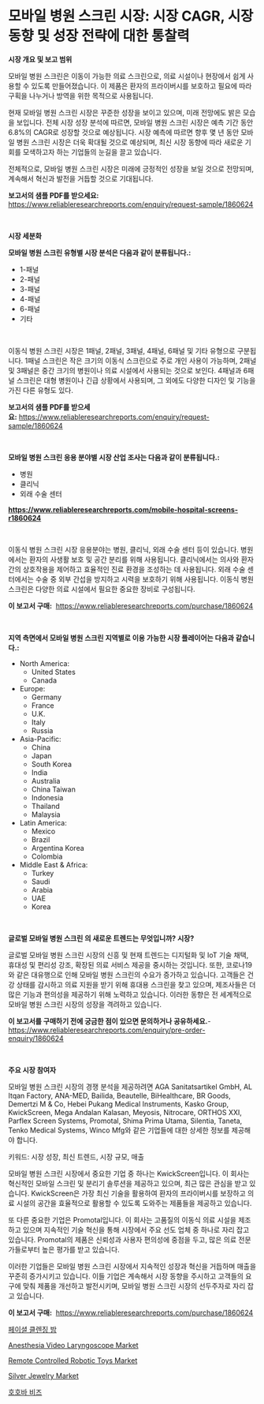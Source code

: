 <p><h1>모바일 병원 스크린 시장: 시장 CAGR, 시장 동향 및 성장 전략에 대한 통찰력</h1></p><p><strong>시장 개요 및 보고 범위</strong></p>
<p><p>모바일 병원 스크린은 이동이 가능한 의료 스크린으로, 의료 시설이나 현장에서 쉽게 사용할 수 있도록 만들어졌습니다. 이 제품은 환자의 프라이버시를 보호하고 필요에 따라 구획을 나누거나 방역을 위한 목적으로 사용됩니다. </p><p>현재 모바일 병원 스크린 시장은 꾸준한 성장을 보이고 있으며, 미래 전망에도 밝은 모습을 보입니다. 전체 시장 성장 분석에 따르면, 모바일 병원 스크린 시장은 예측 기간 동안 6.8%의 CAGR로 성장할 것으로 예상됩니다. 시장 예측에 따르면 향후 몇 년 동안 모바일 병원 스크린 시장은 더욱 확대될 것으로 예상되며, 최신 시장 동향에 따라 새로운 기회를 모색하고자 하는 기업들의 눈길을 끌고 있습니다. </p><p>전체적으로, 모바일 병원 스크린 시장은 미래에 긍정적인 성장을 보일 것으로 전망되며, 계속해서 혁신과 발전을 거듭할 것으로 기대됩니다.</p></p>
<p><strong>보고서의 샘플 PDF를 받으세요:</strong> <a href="https://www.reliableresearchreports.com/enquiry/request-sample/1860624">https://www.reliableresearchreports.com/enquiry/request-sample/1860624</a></p>
<p>&nbsp;</p>
<p><strong>시장 세분화</strong></p>
<p><strong>모바일 병원 스크린 유형별 시장 분석은 다음과 같이 분류됩니다.:</strong></p>
<p><ul><li>1-패널</li><li>2-패널</li><li>3-패널</li><li>4-패널</li><li>6-패널</li><li>기타</li></ul></p>
<p>&nbsp;</p>
<p><p>이동식 병원 스크린 시장은 1패널, 2패널, 3패널, 4패널, 6패널 및 기타 유형으로 구분됩니다. 1패널 스크린은 작은 크기의 이동식 스크린으로 주로 개인 사용이 가능하며, 2패널 및 3패널은 중간 크기의 병원이나 의료 시설에서 사용되는 것으로 보인다. 4패널과 6패널 스크린은 대형 병원이나 긴급 상황에서 사용되며, 그 외에도 다양한 디자인 및 기능을 가진 다른 유형도 있다.</p></p>
<p><strong>보고서의 샘플 PDF를 받으세요:</strong>&nbsp;<a href="https://www.reliableresearchreports.com/enquiry/request-sample/1860624">https://www.reliableresearchreports.com/enquiry/request-sample/1860624</a></p>
<p>&nbsp;</p>
<p><strong> 모바일 병원 스크린 응용 분야별 시장 산업 조사는 다음과 같이 분류됩니다.:</strong></p>
<p><ul><li>병원</li><li>클리닉</li><li>외래 수술 센터</li></ul></p>
<p><strong><a href="https://www.reliableresearchreports.com/mobile-hospital-screens-r1860624">https://www.reliableresearchreports.com/mobile-hospital-screens-r1860624</a></strong></p>
<p>&nbsp;</p>
<p><p>이동식 병원 스크린 시장 응용분야는 병원, 클리닉, 외래 수술 센터 등이 있습니다. 병원에서는 환자의 사생활 보호 및 공간 분리를 위해 사용됩니다. 클리닉에서는 의사와 환자 간의 상호작용을 제어하고 효율적인 진료 환경을 조성하는 데 사용됩니다. 외래 수술 센터에서는 수술 중 외부 간섭을 방지하고 시력을 보호하기 위해 사용됩니다. 이동식 병원 스크린은 다양한 의료 시설에서 필요한 중요한 장비로 구성됩니다.</p></p>
<p><strong>이 보고서 구매:</strong>&nbsp; <a href="https://www.reliableresearchreports.com/purchase/1860624">https://www.reliableresearchreports.com/purchase/1860624</a></p>
<p>&nbsp;</p>
<p><strong>지역 측면에서 모바일 병원 스크린 지역별로 이용 가능한 시장 플레이어는 다음과 같습니다.:</strong></p>
<p><ul>
    <li>
        North America:
        <ul>
            <li>United States</li>
            <li>Canada</li>
        </ul>
    </li>
    <li>
        Europe:
        <ul>
            <li>Germany</li>
            <li>France</li>
            <li>U.K.</li>
            <li>Italy</li>
            <li>Russia</li>
        </ul>
    </li>
    <li>
        Asia-Pacific:
        <ul>
            <li>China</li>
            <li>Japan</li>
            <li>South Korea</li>
            <li>India</li>
            <li>Australia</li>
            <li>China Taiwan</li>
            <li>Indonesia</li>
            <li>Thailand</li>
            <li>Malaysia</li>
        </ul>
    </li>
    <li>
        Latin America:
        <ul>
            <li>Mexico</li>
            <li>Brazil</li>
            <li>Argentina Korea</li>
            <li>Colombia</li>
        </ul>
    </li>
    <li>
        Middle East & Africa:
        <ul>
            <li>Turkey</li>
            <li>Saudi</li>
            <li>Arabia</li>
            <li>UAE</li>
            <li>Korea</li>
        </ul>
    </li>
    </ul></p>
<p>&nbsp;</p>
<p><strong>글로벌 모바일 병원 스크린 의 새로운 트렌드는 무엇입니까? 시장?</strong></p>
<p><p>글로벌 모바일 병원 스크린 시장의 신흥 및 현재 트렌드는 디지털화 및 IoT 기술 채택, 휴대성 및 편리성 강조, 확장된 의료 서비스 제공을 중시하는 것입니다. 또한, 코로나19와 같은 대유행으로 인해 모바일 병원 스크린의 수요가 증가하고 있습니다. 고객들은 건강 상태를 감시하고 의료 지원을 받기 위해 휴대용 스크린을 찾고 있으며, 제조사들은 더 많은 기능과 편의성을 제공하기 위해 노력하고 있습니다. 이러한 동향은 전 세계적으로 모바일 병원 스크린 시장의 성장을 격려하고 있습니다.</p></p>
<p><strong>이 보고서를 구매하기 전에 궁금한 점이 있으면 문의하거나 공유하세요.</strong>- <a href="https://www.reliableresearchreports.com/enquiry/pre-order-enquiry/1860624">https://www.reliableresearchreports.com/enquiry/pre-order-enquiry/1860624</a></p>
<p>&nbsp;</p>
<p><strong>주요 시장 참여자</strong></p>
<p><p>모바일 병원 스크린 시장의 경쟁 분석을 제공하려면 AGA Sanitatsartikel GmbH, AL Itqan Factory, ANA-MED, Bailida, Beautelle, BiHealthcare, BR Goods, Demertzi M & Co, Hebei Pukang Medical Instruments, Kasko Group, KwickScreen, Mega Andalan Kalasan, Meyosis, Nitrocare, ORTHOS XXI, Parflex Screen Systems, Promotal, Shima Prima Utama, Silentia, Taneta, Tenko Medical Systems, Winco Mfg와 같은 기업들에 대한 상세한 정보를 제공해야 합니다.</p><p>키워드: 시장 성장, 최신 트렌드, 시장 규모, 매출</p><p>모바일 병원 스크린 시장에서 중요한 기업 중 하나는 KwickScreen입니다. 이 회사는 혁신적인 모바일 스크린 및 분리기 솔루션을 제공하고 있으며, 최근 많은 관심을 받고 있습니다. KwickScreen은 가장 최신 기술을 활용하여 환자의 프라이버시를 보장하고 의료 시설의 공간을 효율적으로 활용할 수 있도록 도와주는 제품들을 제공하고 있습니다.</p><p>또 다른 중요한 기업은 Promotal입니다. 이 회사는 고품질의 이동식 의료 시설을 제조하고 있으며 지속적인 기술 혁신을 통해 시장에서 주요 선도 업체 중 하나로 자리 잡고 있습니다. Promotal의 제품은 신뢰성과 사용자 편의성에 중점을 두고, 많은 의료 전문가들로부터 높은 평가를 받고 있습니다.</p><p>이러한 기업들은 모바일 병원 스크린 시장에서 지속적인 성장과 혁신을 거듭하며 매출을 꾸준히 증가시키고 있습니다. 이들 기업은 계속해서 시장 동향을 주시하고 고객들의 요구에 맞춰 제품을 개선하고 발전시키며, 모바일 병원 스크린 시장의 선두주자로 자리 잡고 있습니다.</p></p>
<p><strong>이 보고서 구매:</strong>&nbsp;&nbsp;<a href="https://www.reliableresearchreports.com/purchase/1860624">https://www.reliableresearchreports.com/purchase/1860624</a></p>
<p><p><a href="https://github.com/shade463/Market-Research-Report-List-1/blob/main/816072863853.md">페이셜 클렌징 밤</a></p><p><a href="https://www.linkedin.com/pulse/anesthesia-video-laryngoscope-market-key-successful-business-xci8e">Anesthesia Video Laryngoscope Market</a></p><p><a href="https://issuu.com/reportprime-2/docs/remote-controlled-robotic-toys-market-size-2030.pp">Remote Controlled Robotic Toys Market</a></p><p><a href="https://issuu.com/reportprime-2/docs/silver-jewelry-market-size-2030.pptx">Silver Jewelry Market</a></p><p><a href="https://github.com/vss5505pa7z1p/Market-Research-Report-List-2/blob/main/718738563854.md">호호바 비즈</a></p></p>